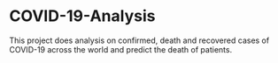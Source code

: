# COVID-19-Analysis
This project does analysis on confirmed, death and recovered cases of COVID-19 across the world and predict the death of patients.
